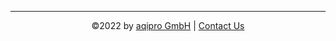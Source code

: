 <script>
    document.getElementById("year").innerHTML = new Date().getFullYear();
</script>
<div align="center">
<hr/>
&copy;2022 by <a href="https://aqipro.com" target="_blank" title="">aqipro GmbH</a> | <a href="https://aqipro.com/contact" target="_blank" title="">Contact Us</a>
</div>
